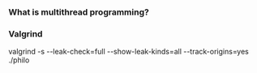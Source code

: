 ### What is multithread programming?



### Valgrind
valgrind -s --leak-check=full --show-leak-kinds=all --track-origins=yes ./philo

